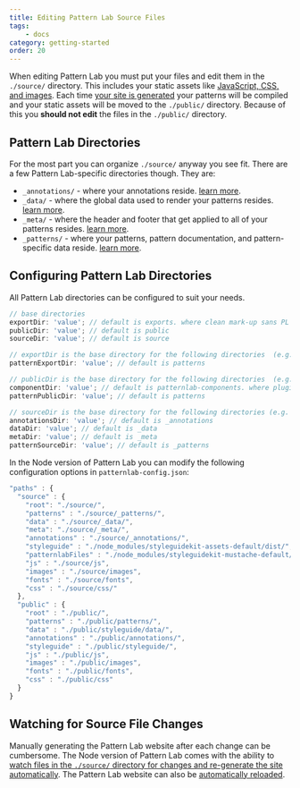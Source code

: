 ```yaml
---
title: Editing Pattern Lab Source Files
tags:
    - docs
category: getting-started
order: 20
---
```


When editing Pattern Lab you must put your files and edit them in the `./source/` directory. This includes your static assets like [JavaScript, CSS, and images](/docs/pattern-managing-assets.html). Each time [your site is generated](/docs/generating-pattern-lab.html) your patterns will be compiled and your static assets will be moved to the `./public/` directory. Because of this you **should not edit** the files in the `./public/` directory.

## Pattern Lab Directories

For the most part you can organize `./source/` anyway you see fit. There are a few Pattern Lab-specific directories though. They are:

-   `_annotations/` - where your annotations reside. [learn more](/docs/pattern-adding-annotations.html).
-   `_data/` - where the global data used to render your patterns resides. [learn more](/docs/data-overview.html).
-   `_meta/` - where the header and footer that get applied to all of your patterns resides. [learn more](/docs/pattern-header-footer.html).
-   `_patterns/` - where your patterns, pattern documentation, and pattern-specific data reside. [learn more](/docs/pattern-organization.html).

## Configuring Pattern Lab Directories

All Pattern Lab directories can be configured to suit your needs.

```js
// base directories
exportDir: 'value'; // default is exports. where clean mark-up sans PL code is exported to.
publicDir: 'value'; // default is public
sourceDir: 'value'; // default is source

// exportDir is the base directory for the following directories  (e.g. ./exports/patterns)
patternExportDir: 'value'; // default is patterns

// publicDir is the base directory for the following directories  (e.g. ./public/patterns)
componentDir: 'value'; // default is patternlab-components. where plugin components are installed.
patternPublicDir: 'value'; // default is patterns

// sourceDir is the base directory for the following directories (e.g. ./source/_patterns)
annotationsDir: 'value'; // default is _annotations
dataDir: 'value'; // default is _data
metaDir: 'value'; // default is _meta
patternSourceDir: 'value'; // default is _patterns
```

In the Node version of Pattern Lab you can modify the following configuration options in `patternlab-config.json`:

```javascript
"paths" : {
  "source" : {
    "root": "./source/",
    "patterns" : "./source/_patterns/",
    "data" : "./source/_data/",
    "meta": "./source/_meta/",
    "annotations" : "./source/_annotations/",
    "styleguide" : "./node_modules/styleguidekit-assets-default/dist/",
    "patternlabFiles" : "./node_modules/styleguidekit-mustache-default/views/",
    "js" : "./source/js",
    "images" : "./source/images",
    "fonts" : "./source/fonts",
    "css" : "./source/css/"
  },
  "public" : {
    "root" : "./public/",
    "patterns" : "./public/patterns/",
    "data" : "./public/styleguide/data/",
    "annotations" : "./public/annotations/",
    "styleguide" : "./public/styleguide/",
    "js" : "./public/js",
    "images" : "./public/images",
    "fonts" : "./public/fonts",
    "css" : "./public/css"
  }
}
```

## Watching for Source File Changes

Manually generating the Pattern Lab website after each change can be cumbersome. The Node version of Pattern Lab comes with the ability to [watch files in the `./source/` directory for changes and re-generate the site automatically](/docs/advanced-auto-regenerate.html). The Pattern Lab website can also be [automatically reloaded](/docs/advanced-reload-browser.html).

